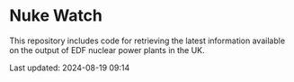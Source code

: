 # Nuke Watch

This repository includes code for retrieving the latest information available on the output of EDF nuclear power plants in the UK.

Last updated: 2024-08-19 09:14